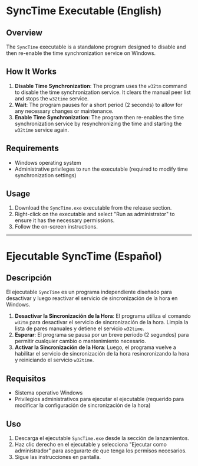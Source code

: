 # SyncTime Executable (English)

## Overview

The `SyncTime` executable is a standalone program designed to disable and then re-enable the time synchronization service on Windows. 

## How It Works

1. **Disable Time Synchronization**: The program uses the `w32tm` command to disable the time synchronization service. It clears the manual peer list and stops the `w32time` service.
2. **Wait**: The program pauses for a short period (2 seconds) to allow for any necessary changes or maintenance.
3. **Enable Time Synchronization**: The program then re-enables the time synchronization service by resynchronizing the time and starting the `w32time` service again.

## Requirements

- Windows operating system
- Administrative privileges to run the executable (required to modify time synchronization settings)

## Usage

1. Download the `SyncTime.exe` executable from the release section.
2. Right-click on the executable and select "Run as administrator" to ensure it has the necessary permissions.
3. Follow the on-screen instructions.

-------------------------------------------------------------------------------------------------------------------------------------------------------------------------------------------------------------------------------------------------------------------------------
# Ejecutable SyncTime (Español)

## Descripción

El ejecutable `SyncTime` es un programa independiente diseñado para desactivar y luego reactivar el servicio de sincronización de la hora en Windows. 

1. **Desactivar la Sincronización de la Hora**: El programa utiliza el comando `w32tm` para desactivar el servicio de sincronización de la hora. Limpia la lista de pares manuales y detiene el servicio `w32time`.
2. **Esperar**: El programa se pausa por un breve período (2 segundos) para permitir cualquier cambio o mantenimiento necesario.
3. **Activar la Sincronización de la Hora**: Luego, el programa vuelve a habilitar el servicio de sincronización de la hora resincronizando la hora y reiniciando el servicio `w32time`.

## Requisitos

- Sistema operativo Windows
- Privilegios administrativos para ejecutar el ejecutable (requerido para modificar la configuración de sincronización de la hora)

## Uso

1. Descarga el ejecutable `SyncTime.exe` desde la sección de lanzamientos.
2. Haz clic derecho en el ejecutable y selecciona "Ejecutar como administrador" para asegurarte de que tenga los permisos necesarios.
3. Sigue las instrucciones en pantalla.
